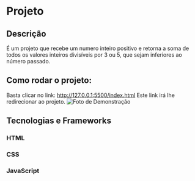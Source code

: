 # Projeto 
## Descrição
É um projeto que recebe um numero inteiro positivo e retorna a soma de todos os valores inteiros divisíveis por 3 ou 5, que sejam inferiores ao número passado.
## Como rodar o projeto:
Basta clicar no link: http://127.0.0.1:5500/index.html
Este link irá lhe redirecionar ao projeto.
![Foto de Demonstração](![image](https://github.com/Art1367/Projeto/assets/108029096/1ac74e84-bf85-4c62-984c-b3ac79e52ce4))
## Tecnologias e Frameworks
### HTML
### CSS
### JavaScript

